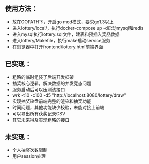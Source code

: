 
## 使用方法：
* 放在GOPATH下，开启go mod模式，要求go1.3以上
* 进入lottery/local/，执行docker-compose up -d启动mysql和redis
* 进入mysql执行lottery.sql文件，建表和预插入奖品数据
* 进入lottery/Makefile，执行make启动service服务
* 在浏览器中打开frontend/lottery.html前端界面

## 已实现：
* 粗略的临时组装了后端开发框架
* 抽奖核心逻辑，解决数据的并发竞态问题
* 服务启动后可以压测该接口
* wrk -t10 -c100 -d5 "http://localhost:8080/lottery/draw"
* 实现抽奖轮盘前端完整的渲染和抽奖功能
* 时间问题，其他功能缺少校验，未能对接上前端
* 可以导出所有获奖记录CSV
* 其它未来得及实现粗略的接口

## 未实现：

* 个人抽奖次数限制
* 用户session处理